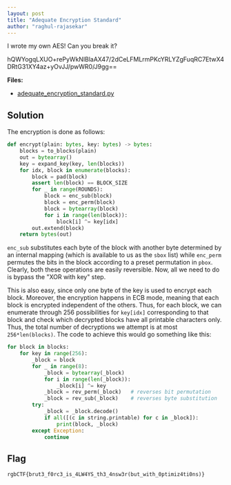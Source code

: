 ```yaml
---
layout: post
title: "Adequate Encryption Standard"
author: "raghul-rajasekar"
---
```

I wrote my own AES! Can you break it?  
  
hQWYogqLXUO+rePyWkNlBlaAX47/2dCeLFMLrmPKcYRLYZgFuqRC7EtwX4DRtG31XY4az+yOvJJ/pwWR0/J9gg==

**Files:**
- [adequate_encryption_standard.py]({{site.baseurl}}/assets/Adequate-Encryption-Standard/adequate_encryption_standard.py)

## Solution

The encryption is done as follows:
```python
def encrypt(plain: bytes, key: bytes) -> bytes:
    blocks = to_blocks(plain)
    out = bytearray()
    key = expand_key(key, len(blocks))
    for idx, block in enumerate(blocks):
        block = pad(block)
        assert len(block) == BLOCK_SIZE
        for _ in range(ROUNDS):
            block = enc_sub(block)
            block = enc_perm(block)
            block = bytearray(block)
            for i in range(len(block)):
                block[i] ^= key[idx]
        out.extend(block)
    return bytes(out)
```
`enc_sub` substitutes each byte of the block with another byte determined by an internal mapping (which is available to us as the `sbox` list) while `enc_perm` permutes the bits in the block according to a preset permutation in `pbox`. Clearly, both these operations are easily reversible. Now, all we need to do is bypass the "XOR with key" step.

This is also easy, since only one byte of the key is used to encrypt each block. Moreover, the encryption happens in ECB mode, meaning that each block is encrypted independent of the others. Thus, for each block, we can enumerate through 256 possibilities for `key[idx]` corresponding to that block and check which decrypted blocks have all printable characters only. Thus, the total number of decryptions we attempt is at most `256*len(blocks)`. The code to achieve this would go something like this:

```python
for block in blocks: 
    for key in range(256): 
        _block = block 
        for _ in range(8): 
            _block = bytearray(_block) 
            for i in range(len(_block)): 
                _block[i] ^= key 
            _block = rev_perm(_block)	# reverses bit permutation
            _block = rev_sub(_block)	# reverses byte substitution
        try: 
            _block = _block.decode() 
            if all([(c in string.printable) for c in _block]): 
                print(block, _block) 
        except Exception: 
            continue
```

## Flag

`rgbCTF{brut3_f0rc3_is_4LW4YS_th3_4nsw3r(but_with_0ptimiz4ti0ns)}`

